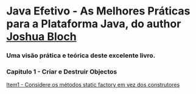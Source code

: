 # Java Efetivo - As Melhores Práticas para a Plataforma Java, do author [Joshua Bloch](https://pt.wikipedia.org/wiki/Joshua_Bloch)
### Uma visão prática e teórica deste excelente livro.

### Capitulo 1 - Criar e Destruir Objectos

[Item1 - Considere os métodos static factory em vez dos construtores](chapter-1/item1.md)
